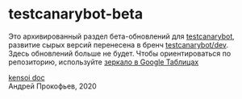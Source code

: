 # testcanarybot-beta
Это архивированный раздел бета-обновлений для [testcanarybot](https://github.com/kensoi/testcanarybot), развитие сырых версий перенесена в бренч [testcanarybot/dev](https://github.com/kensoi/testcanarybot/tree).  
Здесь обновлений больше не будет. Чтобы ориентироваться по репозиторию, используйте [зеркало в Google Таблицах](https://docs.google.com/spreadsheets/d/1drgVXyJcHL2gquuxde_L12PqZw-3hRo0QsGyIFPVtRk/edit?usp=sharing)


[kensoi doc](https://kensoi.github.io)  
Андрей Прокофьев, 2020
